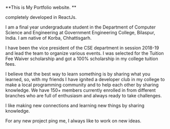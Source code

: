 **This is My Portfolio website. **

completely developed in ReactJs.

I am a final year undergraduate student in the Department of Computer Science and Engineering at Government Engineering College, Bilaspur, India. I am native of Korba, Chhattisgarh.

I have been the vice president of the CSE department in session 2018-19 and lead the team to organize various events. I was selected for the Tuition Fee Waiver scholarship and got a 100% scholarship in my college tuition fees.

I believe that the best way to learn something is by sharing what you learned, so, with my friends I have ignited a developer club in my college to make a local programming community and to help each other by sharing knowledge. We have 150+ members currently enrolled in from different branches who are full of enthusiasm and always ready to take challenges.

I like making new connections and learning new things by sharing knowledge.

For any new project ping me, I always like to work on new ideas.
